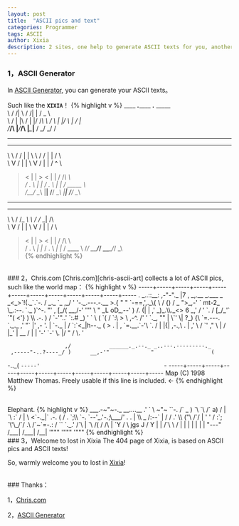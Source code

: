 ```yaml
---
layout: post
title:  "ASCII pics and text"
categories: Programmer
tags: ASCII
author: Xixia
description: 2 sites, one help to generate ASCII texts for you, another have lots of ASCII pics.
---
```


###  1，ASCII Generator

In [ASCII Generator][ascii-generator], you can generate your ASCII texts。

Such like the **`XIXIA`**！
{% highlight v %}
____  ___._______  ___.___   _____   
\   \/  /|   \   \/  /|   | /  _  \  
 \     / |   |\     / |   |/  /_\  \ 
 /     \ |   |/     \ |   /    |    \
/___/\  \|___/___/\  \|___\____|__  /
      \_/          \_/            \/ 

------------------------------------
___   ___  __  ___   ___  __       ___      
\  \ /  / |  | \  \ /  / |  |     /   \     
 \  V  /  |  |  \  V  /  |  |    /  ^  \    
  >   <   |  |   >   <   |  |   /  /_\  \   
 /  .  \  |  |  /  .  \  |  |  /  _____  \  
/__/ \__\ |__| /__/ \__\ |__| /__/     \__\ 

------------------------------------
__   _________   _______          
\ \ / /_   _\ \ / /_   _|   /\    
 \ V /  | |  \ V /  | |    /  \   
  > <   | |   > <   | |   / /\ \  
 / . \ _| |_ / . \ _| |_ / ____ \ 
/_/ \_\_____/_/ \_\_____/_/    \_\   
{% endhighlight %}

<br/>
###  2，Chris.com
[Chris.com][chris-ascii-art] collects a lot of ASCII pics, such like the world map：
{% highlight v %}
-----+-----+-----+-----+-----+-----+-----+-----+-----+-----+-----+-----
           . _..::__:  ,-"-"._        |7       ,     _,.__
   _.___ _ _<_>`!(._`.`-.    /         _._     `_ ,_/  '  '-._.---.-.__
>.{     " " `-==,',._\{  \  / {)      / _ ">_,-' `                mt-2_
  \_.:--.       `._ )`^-. "'       , [_/(                       __,/-'
 '"'     \         "    _L        oD_,--'                )     /. (|
          |           ,'          _)_.\\._<> 6              _,' /  '
          `.         /           [_/_'` `"(                <'}  )
           \\    .-. )           /   `-'"..' `:.#          _)  '
    `        \  (  `(           /         `:\  > \  ,-^.  /' '
              `._,   ""         |           \`'   \|   ?_)  {\
                 `=.---.        `._._       ,'     "`  |' ,- '.
                   |    `-._         |     /          `:`<_|h--._
                   (        >        .     | ,          `=.__.`-'\
                    `.     /         |     |{|              ,-.,\     .
                     |   ,'           \   / `'            ,"     \
                     |  /              |_'                |  __  /
                     | |                                  '-'  `-'   \.
                     |/                                         "    /
                     \.                                             '

                      ,/            ______._.--._ _..---.---------._
     ,-----"-..?----_/ )      __,-'"             "                  (
-.._(                  `-----'                                       `-
-----+-----+-----+-----+-----+-----+-----+-----+-----+-----+-----+-----
Map (C) 1998 Matthew Thomas. Freely usable if this line is included. <-
{% endhighlight %}

<br/>
Elephant.
{% highlight v %}
              ___.-~"~-._   __....__
            .'    `    \ ~"~        ``-.
           /` _      )  `\              `\
          /`  a)    /     |               `\
         :`        /      |                 \
    <`-._|`  .-.  (      /   .            `;\\
     `-. `--'_.'-.;\___/'   .      .       | \\
  _     /:--`     |        /     /        .'  \\
 ("\   /`/        |       '     '         /    :`;
 `\'\_/`/         .\     /`~`=-.:        /     ``
   `._.'          /`\    |      `\      /(
                 /  /\   |        `Y   /  \
           jgs  J  /  Y  |         |  /`\  \
               /  |   |  |         |  |  |  |
              "---"  /___|        /___|  /__|
                     '"""         '"""  '"""
{% endhighlight %}

<br/>
###  3，Welcome to lost in Xixia
The 404 page of Xixia, is based on ASCII pics and ASCII texts!

So, warmly welcome you to lost in [Xixia][welcome-lost-in-xixia]!


<br/>
### Thanks：

1，[Chris.com][chris-ascii-art]

2，[ASCII Generator][ascii-generator]

[chris-ascii-art]: http://www.chris.com/ascii/
[ascii-generator]: http://www.network-science.de/ascii/
[welcome-lost-in-xixia]: http://xixia.info/welcome-lost-in-xixia
